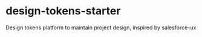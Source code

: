 # design-tokens-starter
Design tokens platform to maintain project design, inspired by salesforce-ux 
